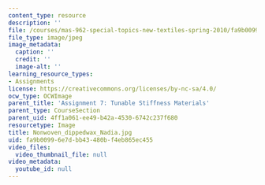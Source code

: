 ```yaml
---
content_type: resource
description: ''
file: /courses/mas-962-special-topics-new-textiles-spring-2010/fa9b00996e7dbb43480bf4eb865ec455_Nonwoven_dippedwax_Nadia.jpg
file_type: image/jpeg
image_metadata:
  caption: ''
  credit: ''
  image-alt: ''
learning_resource_types:
- Assignments
license: https://creativecommons.org/licenses/by-nc-sa/4.0/
ocw_type: OCWImage
parent_title: 'Assignment 7: Tunable Stiffness Materials'
parent_type: CourseSection
parent_uid: 4ff1a061-ee49-b42a-4530-6742c237f680
resourcetype: Image
title: Nonwoven_dippedwax_Nadia.jpg
uid: fa9b0099-6e7d-bb43-480b-f4eb865ec455
video_files:
  video_thumbnail_file: null
video_metadata:
  youtube_id: null
---
```

